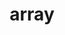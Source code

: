 ---
layout: class
short_name: array
qualified_name: nda::array
namespaces: [nda]
includer: src/nda.hpp
desc: Long description of the array class
brief: Brief doc
tparams:
  T: T is a type
  R: Rank
methods: [method1]
non_member_functions: []
member_types:
  value_t:
    type: T
    desc: This is value_t
  arr_t:
    type: std::vector<T>
    desc: This is value_t
  index_t:
    type: long
    desc: My index_t
member_fields:
  x:
    type: double
    desc: Something
example:
  desc: The description of the code
  code: |
    #include <nda/nda.hpp>
    int main() {
      nda::array<int, 1> a{1, 2, 3};
      nda::array_view<int, 1> v = make_view(a);
      std::vector<nda::array> V{{1, 2}, {2, 3}};
see-also: [nda::array_view]
signature: template <typename T, int R> class array
source: src/nda.hpp
title: array
parent: nda
grand_parent: C++ API
has_children: true
---
